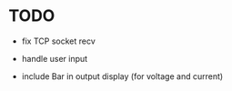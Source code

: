 TODO
====

- fix TCP socket recv

- handle user input

- include Bar in output display (for voltage and current)
